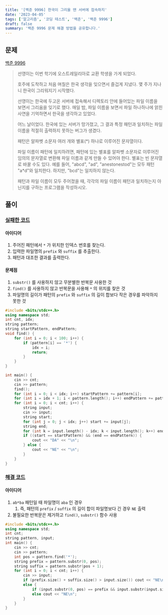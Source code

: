```yaml
---
title: '[백준 9996] 한국이 그리울 땐 서버에 접속하지'
date: '2023-04-05'
tags: ['알고리즘', '코딩 테스트', '백준', '백준 9996']
draft: false
summary: '백준 9996 문제 해결 방법을 공유합니다.'
---
```


## 문제

[백준 9996](https://www.acmicpc.net/problem/9996)

> 선영이는 이번 학기에 오스트레일리아로 교환 학생을 가게 되었다.
>
> 호주에 도착하고 처음 며칠은 한국 생각을 잊으면서 즐겁게 지냈다. 몇 주가 지나니 한국이 그리워지기 시작했다.
>
> 선영이는 한국에 두고온 서버에 접속해서 디렉토리 안에 들어있는 파일 이름을 보면서 그리움을 잊기로 했다. 매일 밤, 파일 이름을 보면서 파일 하나하나에 얽힌 사연을 기억하면서 한국을 생각하고 있었다.
>
> 어느 날이었다. 한국에 있는 서버가 망가졌고, 그 결과 특정 패턴과 일치하는 파일 이름을 적절히 출력하지 못하는 버그가 생겼다.
>
> 패턴은 알파벳 소문자 여러 개와 별표(\*) 하나로 이루어진 문자열이다.
>
> 파일 이름이 패턴에 일치하려면, 패턴에 있는 별표를 알파벳 소문자로 이루어진 임의의 문자열로 변환해 파일 이름과 같게 만들 수 있어야 한다. 별표는 빈 문자열로 바꿀 수도 있다. 예를 들어, "abcd", "ad", "anestonestod"는 모두 패턴 "a\*d"와 일치한다. 하지만, "bcd"는 일치하지 않는다.
>
> 패턴과 파일 이름이 모두 주어졌을 때, 각각의 파일 이름이 패턴과 일치하는지 아닌지를 구하는 프로그램을 작성하시오.

## 풀이

### [실패한 코드](https://www.acmicpc.net/source/58681474)

#### 아이디어

1. 주어진 패턴에서 `*` 가 위치한 인덱스 번호를 찾는다.
2. 입력한 파일명의 `prefix` 와 `suffix` 를 추출한다.
3. 패턴과 대조한 결과를 출력한다.

#### 문제점

1. `substr()` 를 사용하지 않고 무분별한 반복문 사용한 것
2. `find()` 를 사용하지 않고 반복문을 사용해 `*` 의 위치를 찾은 것
3. 파일명의 길이가 패턴의 `prefix` 와 `suffix` 의 길이 합보다 작은 경우를 파악하지 못한 것

```cpp
#include <bits/stdc++.h>
using namespace std;
int cnt, idx;
string pattern;
string startPattern, endPattern;
void find() {
    for (int i = 0; i < 100; i++) {
        if (pattern[i] == '*') {
            idx = i;
            return;
        }
    }
}

int main() {
    cin >> cnt;
    cin >> pattern;
    find();
    for (int i = 0; i < idx; i++) startPattern += pattern[i];
    for (int i = idx + 1; i < pattern.length(); i++) endPattern += pattern[i];
    for (int i = 0; i < cnt; i++) {
        string input;
        cin >> input;
        string start;
        for (int j = 0; j < idx; j++) start += input[j];
        string end;
        for (int k = input.length() - idx; k < input.length(); k++) end += input[k];
        if ((start == startPattern) && (end == endPattern)) {
            cout << "DA" << "\n";
        } else {
            cout << "NE" << "\n";
        }
    }
}
```

### [해결 코드](https://www.acmicpc.net/source/58750916)

#### 아이디어

1. `ab*ba` 패턴일 때 파일명이 `aba` 인 경우
   1. 즉, 패턴의 `prefix` / `suffix` 의 길이 합이 파일명보다 긴 경우 `NE` 출력
2. 불필요한 반복문은 제거하고 `find()`, `substr()` 함수 사용

```cpp
#include <bits/stdc++.h>
using namespace std;
int cnt;
string pattern, input;
int main() {
    cin >> cnt;
    cin >> pattern;
    int pos = pattern.find('*');
    string prefix = pattern.substr(0, pos);
    string suffix = pattern.substr(pos + 1);
    for (int i = 0; i < cnt; i++) {
        cin >> input;
        if (prefix.size() + suffix.size() > input.size()) cout << "NE\n";
        else {
            if (input.substr(0, pos) == prefix && input.substr(input.size() - suffix.length()) == suffix)cout << "DA\n";
            else cout << "NE\n";
        }
    }
}
```
